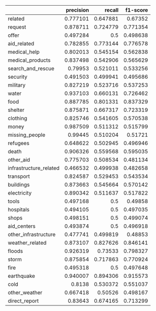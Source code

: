 |                        |   precision |   recall |   f1-score |
|:-----------------------|------------:|---------:|-----------:|
| related                |    0.777101 | 0.647881 |   0.67352  |
| request                |    0.878711 | 0.724779 |   0.771354 |
| offer                  |    0.497284 | 0.5      |   0.498638 |
| aid_related            |    0.782855 | 0.773144 |   0.776578 |
| medical_help           |    0.802013 | 0.545154 |   0.562838 |
| medical_products       |    0.837498 | 0.542906 |   0.565629 |
| search_and_rescue      |    0.79953  | 0.521011 |   0.533256 |
| security               |    0.491503 | 0.499941 |   0.495686 |
| military               |    0.827219 | 0.523716 |   0.537253 |
| water                  |    0.937103 | 0.660131 |   0.726462 |
| food                   |    0.887785 | 0.801331 |   0.837329 |
| shelter                |    0.875871 | 0.667317 |   0.723319 |
| clothing               |    0.825746 | 0.541605 |   0.570538 |
| money                  |    0.987509 | 0.511312 |   0.515799 |
| missing_people         |    0.99445  | 0.510204 |   0.51721  |
| refugees               |    0.648622 | 0.502945 |   0.496946 |
| death                  |    0.906326 | 0.559568 |   0.595035 |
| other_aid              |    0.775703 | 0.508534 |   0.481134 |
| infrastructure_related |    0.466532 | 0.499938 |   0.482658 |
| transport              |    0.824587 | 0.529453 |   0.543534 |
| buildings              |    0.873663 | 0.545664 |   0.570142 |
| electricity            |    0.890342 | 0.511637 |   0.517822 |
| tools                  |    0.497168 | 0.5      |   0.49858  |
| hospitals              |    0.494105 | 0.5      |   0.497035 |
| shops                  |    0.498151 | 0.5      |   0.499074 |
| aid_centers            |    0.493874 | 0.5      |   0.496918 |
| other_infrastructure   |    0.477741 | 0.499819 |   0.48853  |
| weather_related        |    0.873107 | 0.827626 |   0.846141 |
| floods                 |    0.926319 | 0.73533  |   0.798327 |
| storm                  |    0.875854 | 0.717863 |   0.770924 |
| fire                   |    0.495318 | 0.5      |   0.497648 |
| earthquake             |    0.940007 | 0.894306 |   0.915573 |
| cold                   |    0.8138   | 0.530372 |   0.551037 |
| other_weather          |    0.667418 | 0.50526  |   0.498167 |
| direct_report          |    0.83643  | 0.674165 |   0.713299 |
